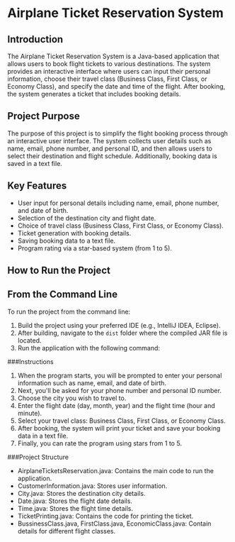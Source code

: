 # Airplane Ticket Reservation System

## Introduction

The Airplane Ticket Reservation System is a Java-based application that allows users to book flight tickets to various destinations. The system provides an interactive interface where users can input their personal information, choose their travel class (Business Class, First Class, or Economy Class), and specify the date and time of the flight. After booking, the system generates a ticket that includes booking details.

## Project Purpose

The purpose of this project is to simplify the flight booking process through an interactive user interface. The system collects user details such as name, email, phone number, and personal ID, and then allows users to select their destination and flight schedule. Additionally, booking data is saved in a text file.

## Key Features

- User input for personal details including name, email, phone number, and date of birth.
- Selection of the destination city and flight date.
- Choice of travel class (Business Class, First Class, or Economy Class).
- Ticket generation with booking details.
- Saving booking data to a text file.
- Program rating via a star-based system (from 1 to 5).

## How to Run the Project

## From the Command Line

To run the project from the command line:

1. Build the project using your preferred IDE (e.g., IntelliJ IDEA, Eclipse).
2. After building, navigate to the `dist` folder where the compiled JAR file is located.
3. Run the application with the following command:

  ###Instructions
1. When the program starts, you will be prompted to enter your personal information such as name, email, and date of birth.
2. Next, you'll be asked for your phone number and personal ID number.
3. Choose the city you wish to travel to.
4. Enter the flight date (day, month, year) and the flight time (hour and minute).
5. Select your travel class: Business Class, First Class, or Economy Class.
6. After booking, the system will print your ticket and save your booking data in a text file.
7. Finally, you can rate the program using stars from 1 to 5.

###Project Structure
- AirplaneTicketsReservation.java: Contains the main code to run the application.
- CustomerInformation.java: Stores user information.
- City.java: Stores the destination city details.
- Date.java: Stores the flight date details.
- Time.java: Stores the flight time details.
- TicketPrinting.java: Contains the code for printing the ticket.
- BussinessClass.java, FirstClass.java, EconomicClass.java: Contain details for different flight classes.

